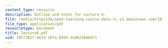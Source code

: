 ```yaml
---
content_type: resource
description: Outline and notes for Lecture 6.
file: /media/https%3A/open-learning-course-data-rc.s3.amazonaws.com/18-965-geometry-of-manifolds-fall-2004/f857302f467d16fa8493dc0921b86d71_lecture6.pdf
file_type: application/pdf
resourcetype: Document
title: lecture6.pdf
uid: f857302f-467d-16fa-8493-dc0921b86d71
---
```

